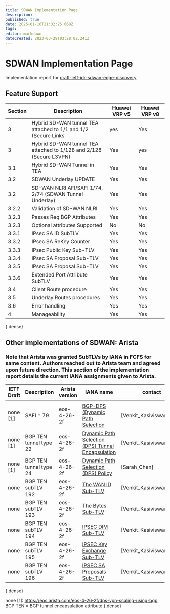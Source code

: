 ```yaml
---
title: SDWAN Implementation Page 
description: 
published: true
date: 2025-01-16T21:32:25.668Z
tags: 
editor: markdown
dateCreated: 2023-03-29T03:28:02.241Z
---
```


# SDWAN Implementation Page 
Implementation report for [draft-ietf-idr-sdwan-edge-discovery](https://datatracker.ietf.org/doc/draft-ietf-idr-sdwan-edge-discovery/)

## Feature Support  

| Section | Description | Huawei VRP v5 | Huawei VRP v8 |  
|---|---|---|---|
|  3  | Hybrid SD-WAN tunnel TEA attached to 1/1 and 1/2 (Secure Links | yes | Yes |
|  3  | Hybrid SD-WAN tunnel TEA attached to 1/128 and 2/128 (Secure L3VPN) | Yes |  yes | 
|  3.1  | Hybrid SD-WAN Tunnel in TEA | Yes | Yes |
|  3.2	| SDWAN Underlay UPDATE	| Yes | Yes |
|  3.2  | SD-WAN NLRI AFI/SAFI 1/74, 2/74  (SDWAN Tunnel Underlay) |  Yes  |  Yes  |
|  3.2.2 | Validation of SD-WAN NLRI | Yes | Yes | 
|  3.2.3 | Passes Req BGP Attributes | Yes | Yes |
|  3.2.3 | Optional attributes Supported | No | No | 
|  3.3.1  | IPsec SA ID SubTLV	|  Yes	|  Yes  
|  3.3.2  | IPsec SA ReKey Counter | 	Yes | Yes | 
|  3.3.3  | IPsec Public Key Sub-TLV  | 	Yes | Yes | 
|  3.3.4  | IPsec SA Proposal Sub-TLV	|  Yes	| Yes |
|  3.3.5  | IPsec SA Proposal Sub-TLV	|  Yes	| Yes |
|  3.3.6  | Extended Port Attribute SubTLV | Yes | Yes |
|  3.4    | Client Route procedure  | Yes | Yes | 
|  3.5    | Underlay Routes procedures | Yes | Yes | 
|  3.6    | Error handling             | Yes | Yes | 
|  4      | Manageability              | Yes | Yes |      


{.dense}

## Other implementations of SDWAN: Arista
### Note that Arista was granted SubTLVs by IANA in FCFS for same content.  Authors reached out to Arista team and agreed upon future direction. This section of the implementation report details the current IANA assignments given to Arista.   

| IETF Draft | Description | Arista version | IANA name |  contact | 
|---|---|---|---|---|
  | | | 
| none [1] | SAFI = 79  |  eos-4-26-2f | [BGP-DPS (Dynamic Path Selection](https://www.iana.org/assignments/bgp-tunnel-encapsulation/bgp-tunnel-encapsulation.xhtml#tunnel-types) |	 [Venkit_Kasiviswanathan] | 
| none [1]  | BGP TEN tunnel type 22 | eos-4-26-2f | [Dynamic Path Selection (DPS) Tunnel Encapsulation](https://www.iana.org/assignments/bgp-tunnel-encapsulation/bgp-tunnel-encapsulation.xhtml#tunnel-types) | [Venkit_Kasiviswanathan] | 
| none [1] | BGP TEN tunnel type 24 | eos-4-26-2f |  [Dynamic Path Selection (DPS) Policy](https://www.iana.org/assignments/bgp-tunnel-encapsulation/bgp-tunnel-encapsulation.xhtml#tunnel-types) | [Sarah_Chen] | 
| none  | BGP TEN subTLV 192 | eos-4-26-2f |  [The WAN ID Sub-TLV](https://www.iana.org/assignments/bgp-tunnel-encapsulation/bgp-tunnel-encapsulation.xhtml#tunnel-sub-tlvs) | [Venkit_Kasiviswanathan] | 
| none  | BGP TEN subTLV 193 | eos-4-26-2f | [The Bytes  Sub-TLV]( https://www.iana.org/assignments/bgp-tunnel-encapsulation/bgp-tunnel-encapsulation.xhtml#tunnel-sub-tlvs) | [Venkit_Kasiviswanathan] | 
| none  | BGP TEN subTLV 194 | eos-4-26-2f | [IPSEC DIM  Sub-TLV](https://www.iana.org/assignments/bgp-tunnel-encapsulation/bgp-tunnel-encapsulation.xhtml#tunnel-sub-tlvs) | [Venkit_Kasiviswanathan] | 
| none  | BGP TEN subTLV 195 | eos-4-26-2f | [IPSEC Key Exchange  Sub-TLV](https://www.iana.org/assignments/bgp-tunnel-encapsulation/bgp-tunnel-encapsulation.xhtml#tunnel-sub-tlvs) | [Venkit_Kasiviswanathan] | 
| none  | BGP TEN subTLV 196 | eos-4-26-2f | [IPSEC SA Proposals  Sub-TLV](https://www.iana.org/assignments/bgp-tunnel-encapsulation/bgp-tunnel-encapsulation.xhtml#tunnel-sub-tlvs) | [Venkit_Kasiviswanathan] | 
{.dense}

none [1]: https://eos.arista.com/eos-4-26-2f/dps-vpn-scaling-using-bgp
BGP TEN = BGP tunnel encapsulation attribute 
{.dense}

